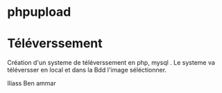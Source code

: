 # phpupload
# Téléverssement  
Création d'un systeme de téléverssement en php, mysql . Le systeme va téléversser en local et dans la Bdd l'image séléctionner.


 Iliass Ben ammar
